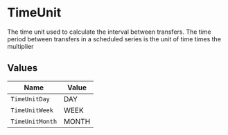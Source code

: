 # TimeUnit

The time unit used to calculate the interval between transfers. The time period between transfers in a scheduled series is the unit of time times the multiplier


## Values

| Name            | Value           |
| --------------- | --------------- |
| `TimeUnitDay`   | DAY             |
| `TimeUnitWeek`  | WEEK            |
| `TimeUnitMonth` | MONTH           |